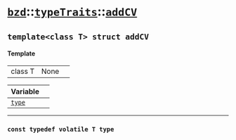 # [`bzd`](../../../index.md)::[`typeTraits`](../../index.md)::[`addCV`](../index.md)

## `template<class T> struct addCV`

#### Template
||||
|---:|:---|:---|
|class T|None||

|Variable||
|:---|:---|
|[`type`](./index.md)||
------
### `const typedef volatile T type`

